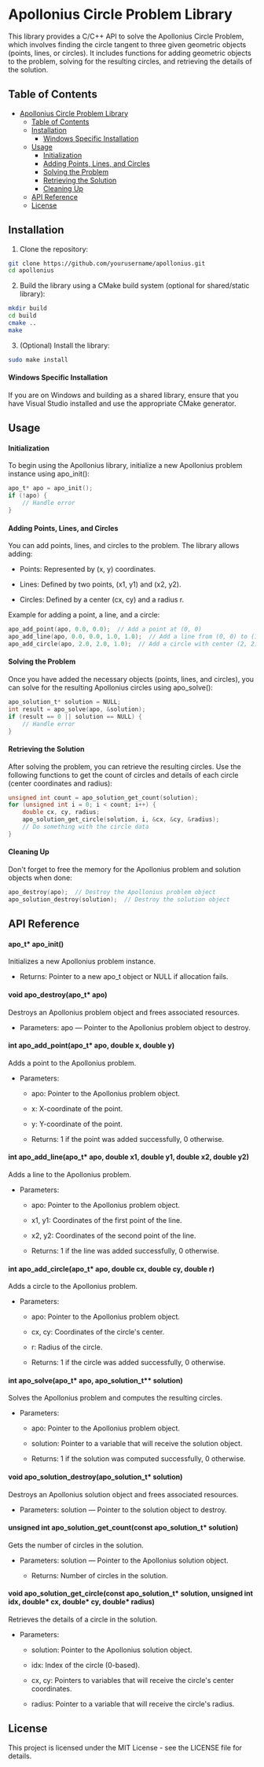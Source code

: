 # Apollonius Circle Problem Library

This library provides a C/C++ API to solve the Apollonius Circle Problem, which involves finding the circle tangent to three given geometric objects (points, lines, or circles). It includes functions for adding geometric objects to the problem, solving for the resulting circles, and retrieving the details of the solution.


## Table of Contents

- [Apollonius Circle Problem Library](#apollonius-circle-problem-library)
  - [Table of Contents](#table-of-contents)
  - [Installation](#installation)
      - [Windows Specific Installation](#windows-specific-installation)
  - [Usage](#usage)
      - [Initialization](#initialization)
      - [Adding Points, Lines, and Circles](#adding-points-lines-and-circles)
      - [Solving the Problem](#solving-the-problem)
      - [Retrieving the Solution](#retrieving-the-solution)
      - [Cleaning Up](#cleaning-up)
  - [API Reference](#api-reference)
  - [License](#license)

## Installation

1. Clone the repository:

``` bash
git clone https://github.com/yourusername/apollonius.git
cd apollonius
```
2. Build the library using a CMake build system (optional for shared/static library):

``` bash
mkdir build
cd build
cmake ..
make
```

3. (Optional) Install the library:

``` bash
sudo make install
```

#### Windows Specific Installation

If you are on Windows and building as a shared library, ensure that you have Visual Studio installed and use the appropriate CMake generator.

## Usage

#### Initialization

To begin using the Apollonius library, initialize a new Apollonius problem instance using apo_init():

``` c
apo_t* apo = apo_init();
if (!apo) {
    // Handle error
}
``` 
#### Adding Points, Lines, and Circles

You can add points, lines, and circles to the problem. The library allows adding:

   * Points: Represented by (x, y) coordinates.

   * Lines: Defined by two points, (x1, y1) and (x2, y2).

   * Circles: Defined by a center (cx, cy) and a radius r.

Example for adding a point, a line, and a circle:

``` c
apo_add_point(apo, 0.0, 0.0);  // Add a point at (0, 0)
apo_add_line(apo, 0.0, 0.0, 1.0, 1.0);  // Add a line from (0, 0) to (1, 1)
apo_add_circle(apo, 2.0, 2.0, 1.0);  // Add a circle with center (2, 2) and radius 1
```
#### Solving the Problem

Once you have added the necessary objects (points, lines, and circles), you can solve for the resulting Apollonius circles using apo_solve():

```c
apo_solution_t* solution = NULL;
int result = apo_solve(apo, &solution);
if (result == 0 || solution == NULL) {
    // Handle error
}
```

#### Retrieving the Solution

After solving the problem, you can retrieve the resulting circles. Use the following functions to get the count of circles and details of each circle (center coordinates and radius):

```c
unsigned int count = apo_solution_get_count(solution);
for (unsigned int i = 0; i < count; i++) {
    double cx, cy, radius;
    apo_solution_get_circle(solution, i, &cx, &cy, &radius);
    // Do something with the circle data
}
```
#### Cleaning Up

Don't forget to free the memory for the Apollonius problem and solution objects when done:

```c
apo_destroy(apo);  // Destroy the Apollonius problem object
apo_solution_destroy(solution);  // Destroy the solution object
```

## API Reference

#### apo_t* apo_init()

Initializes a new Apollonius problem instance.
   
   * Returns: Pointer to a new apo_t object or NULL if allocation fails.

#### void apo_destroy(apo_t* apo)

Destroys an Apollonius problem object and frees associated resources.

   * Parameters: apo — Pointer to the Apollonius problem object to destroy.

#### int apo_add_point(apo_t* apo, double x, double y)

Adds a point to the Apollonius problem.

   * Parameters:

     * apo: Pointer to the Apollonius problem object.

     * x: X-coordinate of the point.

     * y: Y-coordinate of the point.

     * Returns: 1 if the point was added successfully, 0 otherwise.

#### int apo_add_line(apo_t* apo, double x1, double y1, double x2, double y2)

Adds a line to the Apollonius problem.

   * Parameters:

     * apo: Pointer to the Apollonius problem object.

     * x1, y1: Coordinates of the first point of the line.

     * x2, y2: Coordinates of the second point of the line.

     * Returns: 1 if the line was added successfully, 0 otherwise.

#### int apo_add_circle(apo_t* apo, double cx, double cy, double r)

Adds a circle to the Apollonius problem.

   * Parameters:

     * apo: Pointer to the Apollonius problem object.

     * cx, cy: Coordinates of the circle's center.

     * r: Radius of the circle.

     * Returns: 1 if the circle was added successfully, 0 otherwise.

#### int apo_solve(apo_t* apo, apo_solution_t** solution)

Solves the Apollonius problem and computes the resulting circles.

   * Parameters:

     * apo: Pointer to the Apollonius problem object.

     * solution: Pointer to a variable that will receive the solution object.

     * Returns: 1 if the solution was computed successfully, 0 otherwise.

#### void apo_solution_destroy(apo_solution_t* solution)

Destroys an Apollonius solution object and frees associated resources.

   * Parameters: solution — Pointer to the solution object to destroy.

#### unsigned int apo_solution_get_count(const apo_solution_t* solution)

Gets the number of circles in the solution.

   * Parameters: solution — Pointer to the Apollonius solution object.

     * Returns: Number of circles in the solution.

#### void apo_solution_get_circle(const apo_solution_t* solution, unsigned int idx, double* cx, double* cy, double* radius)

Retrieves the details of a circle in the solution.

   * Parameters:

     * solution: Pointer to the Apollonius solution object.

     * idx: Index of the circle (0-based).

     * cx, cy: Pointers to variables that will receive the circle's center coordinates.

     * radius: Pointer to a variable that will receive the circle's radius.

## License

This project is licensed under the MIT License - see the LICENSE file for details.

